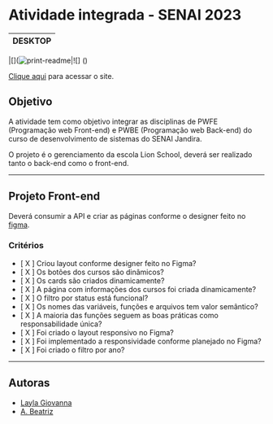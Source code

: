 # Atividade integrada - SENAI 2023

| DESKTOP |
| :-----: |

|[](![print-readme](https://user-images.githubusercontent.com/109964242/232483013-197077ac-2187-4b75-88e4-3a6e79fd5620.png)|![] ()

[Clique aqui](inserir-link) para acessar o site.

## Objetivo

A atividade tem como objetivo integrar as disciplinas de PWFE (Programação web Front-end) e PWBE (Programação web Back-end) do curso de desenvolvimento de sistemas do SENAI Jandira.

O projeto é o gerenciamento da escola Lion School, deverá ser realizado tanto o back-end como o front-end.

---

## Projeto Front-end

Deverá consumir a API e criar as páginas conforme o designer feito no [figma](https://www.figma.com/file/H770Yv6Zpmm4JoYzL5SZ0S/Project-Lion-Schools?node-id=0%3A1&t=zAg3jq0uLYNg2grU-1).

### Critérios

- [ X ] Criou layout conforme designer feito no Figma?
- [ X ] Os botões dos cursos são dinâmicos?
- [ X ] Os cards são criados dinamicamente?
- [ X ] A página com informações dos cursos foi criada dinamicamente?
- [ X ] O filtro por status está funcional?
- [ X ] Os nomes das variáveis, funções e arquivos tem valor semântico?
- [ X ] A maioria das funções seguem as boas práticas como responsabilidade única?
- [ X ] Foi criado o layout responsivo no Figma?
- [ X ] Foi implementado a responsividade conforme planejado no Figma?
- [ X ] Foi criado o filtro por ano?

---

## Autoras

- [Layla Giovanna](https://github.com/LaylaGiovanna)
- [A. Beatriz](https://github.com/00BeatrizLAndiCoelho00)
